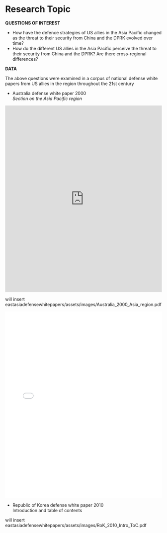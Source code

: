 # Research Topic



<b>QUESTIONS OF INTEREST</b>

- How have the defence strategies of US allies in the Asia Pacific changed as the threat to their security from China and the DPRK evolved over time?
- How do the different US allies in the Asia Pacific perceive the threat to their security from China and the DPRK? Are there cross-regional differences?

<b>DATA</b>

The above questions were examined in a corpus of national defense white papers from US allies in the region throughout the 21st century

- Australia defense white paper 2000<br>
  <i>Section on the Asia Pacific region</i>

<iframe class="scribd_iframe_embed" src="https://www.scribd.com/embeds/341852935/content?start_page=1&view_mode=scroll&access_key=key-QBYckJevb4n2sVehoVJU&show_recommendations=true" data-auto-height="false" data-aspect-ratio="0.7068965517241379" scrolling="no" id="doc_93562" width="100%" height="600" frameborder="0"></iframe>

will insert eastasiadefensewhitepapers/assets/images/Australia_2000_Asia_region.pdf

<iframe class="scribd_iframe_embed" src="..images/Australia_2000_Asia_region.pdf" data-auto-height="false" data-aspect-ratio="0.7068965517241379" scrolling="no" id="doc_93562" width="100%" height="600" frameborder="0"></iframe>


- Republic of Korea defense white paper 2010<br>
  Introduction and table of contents

will insert eastasiadefensewhitepapers/assets/images/RoK_2010_Intro_ToC.pdf
